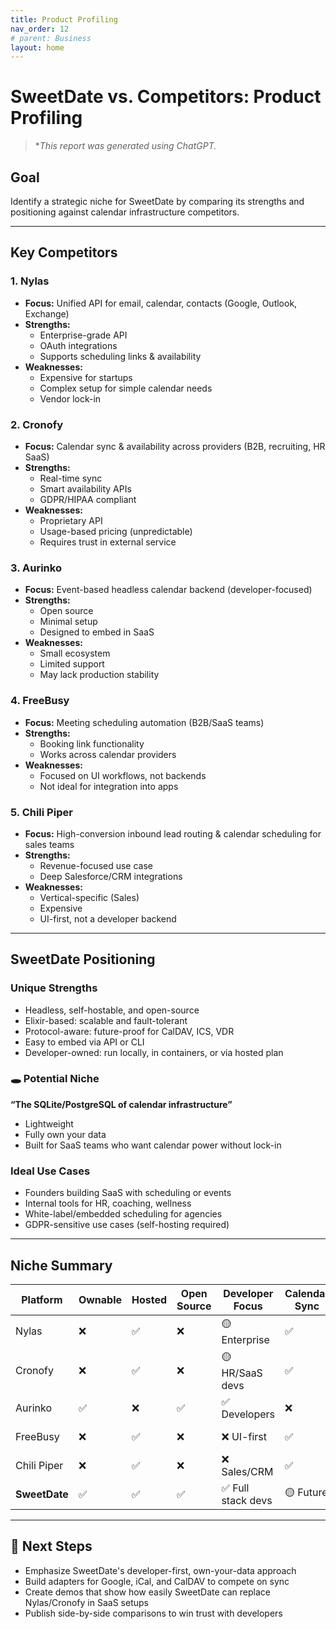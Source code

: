 ```yaml
---
title: Product Profiling
nav_order: 12 
# parent: Business
layout: home
---
```


# SweetDate vs. Competitors: Product Profiling
> **This report was generated using ChatGPT.*

## Goal

Identify a strategic niche for SweetDate by comparing its strengths and positioning against calendar infrastructure competitors.

---

## Key Competitors

### 1. Nylas
- **Focus:** Unified API for email, calendar, contacts (Google, Outlook, Exchange)
- **Strengths:**
  - Enterprise-grade API
  - OAuth integrations
  - Supports scheduling links & availability
- **Weaknesses:**
  - Expensive for startups
  - Complex setup for simple calendar needs
  - Vendor lock-in

### 2. Cronofy
- **Focus:** Calendar sync & availability across providers (B2B, recruiting, HR SaaS)
- **Strengths:**
  - Real-time sync
  - Smart availability APIs
  - GDPR/HIPAA compliant
- **Weaknesses:**
  - Proprietary API
  - Usage-based pricing (unpredictable)
  - Requires trust in external service

### 3. Aurinko
- **Focus:** Event-based headless calendar backend (developer-focused)
- **Strengths:**
  - Open source
  - Minimal setup
  - Designed to embed in SaaS
- **Weaknesses:**
  - Small ecosystem
  - Limited support
  - May lack production stability

### 4. FreeBusy
- **Focus:** Meeting scheduling automation (B2B/SaaS teams)
- **Strengths:**
  - Booking link functionality
  - Works across calendar providers
- **Weaknesses:**
  - Focused on UI workflows, not backends
  - Not ideal for integration into apps

### 5. Chili Piper
- **Focus:** High-conversion inbound lead routing & calendar scheduling for sales teams
- **Strengths:**
  - Revenue-focused use case
  - Deep Salesforce/CRM integrations
- **Weaknesses:**
  - Vertical-specific (Sales)
  - Expensive
  - UI-first, not a developer backend

---

## SweetDate Positioning

### Unique Strengths

- Headless, self-hostable, and open-source  
- Elixir-based: scalable and fault-tolerant  
- Protocol-aware: future-proof for CalDAV, ICS, VDR  
- Easy to embed via API or CLI  
- Developer-owned: run locally, in containers, or via hosted plan  

### 🕳️ Potential Niche

**“The SQLite/PostgreSQL of calendar infrastructure”**

- Lightweight  
- Fully own your data  
- Built for SaaS teams who want calendar power without lock-in  

### Ideal Use Cases

- Founders building SaaS with scheduling or events  
- Internal tools for HR, coaching, wellness  
- White-label/embedded scheduling for agencies  
- GDPR-sensitive use cases (self-hosting required)  

---

## Niche Summary

| Platform       | Ownable | Hosted | Open Source | Developer Focus   | Calendar Sync | Scheduling UX | Target Audience            |
| -------------- | ------- | ------ | ----------- | ----------------- | ------------- | ------------- | -------------------------- |
| Nylas          | ❌       | ✅      | ❌           | 🟡 Enterprise      | ✅             | ✅             | Email/calendar unification |
| Cronofy        | ❌       | ✅      | ❌           | 🟡 HR/SaaS devs    | ✅             | ✅             | HR tools, booking SaaS     |
| Aurinko        | ✅       | ❌      | ✅           | ✅ Developers      | ❌             | ❌             | Indie, OSS-friendly        |
| FreeBusy       | ❌       | ✅      | ❌           | ❌ UI-first        | ✅             | ✅             | B2B calendar automation    |
| Chili Piper    | ❌       | ✅      | ❌           | ❌ Sales/CRM       | ✅             | ✅             | Sales teams + conversions  |
| **SweetDate**  | ✅       | ✅      | ✅           | ✅ Full stack devs | 🟡 Future      | ❌ (not core)  | SaaS builders, custom apps |

---

## 🧠 Next Steps

- Emphasize SweetDate's developer-first, own-your-data approach  
- Build adapters for Google, iCal, and CalDAV to compete on sync  
- Create demos that show how easily SweetDate can replace Nylas/Cronofy in SaaS setups  
- Publish side-by-side comparisons to win trust with developers  